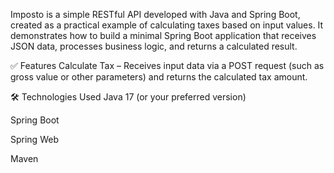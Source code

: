 Imposto is a simple RESTful API developed with Java and Spring Boot, created as a practical example of calculating taxes based on input values. It demonstrates how to build a minimal Spring Boot application that receives JSON data, processes business logic, and returns a calculated result.

✅ Features
Calculate Tax – Receives input data via a POST request (such as gross value or other parameters) and returns the calculated tax amount.

🛠️ Technologies Used
Java 17 (or your preferred version)

Spring Boot

Spring Web

Maven

